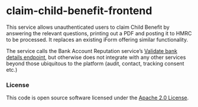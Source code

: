 
# claim-child-benefit-frontend

This service allows unauthenticated users to claim Child Benefit by answering the relevant questions, printing out a PDF and posting it to HMRC to be processed.  It replaces an existing iForm offering similar functionality.

The service calls the Bank Account Reputation service’s [Validate bank details endpoint](https://github.com/hmrc/bank-account-reputation/blob/main/docs/eiscd/v3/validateBankDetails.md), but otherwise does not integrate with any other services beyond those ubiquitous to the platform (audit, contact, tracking consent etc.)

### License

This code is open source software licensed under the [Apache 2.0 License]("http://www.apache.org/licenses/LICENSE-2.0.html").